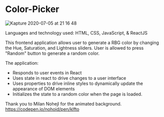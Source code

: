 # Color-Picker


![Kapture 2020-07-05 at 21 16 48](https://user-images.githubusercontent.com/62678918/86546885-d99de700-bf04-11ea-953f-abc8829b7eff.gif)

Languages and technology used: HTML, CSS, JavaScript, & ReactJS

This frontend application allows user to generate a RBG color by changing the Hue, Saturation, and Lightness sliders. User is allowed to press "Random" button to generate a random color.

The application:

- Responds to user events in React
- Uses state in react to drive changes to a user interface
- Uses properties to drive inline styles to dynamically update the appearance of DOM elements
- Initializes the state to a random color when the page is loaded.

Thank you to Milan Nohejl for the animated background.
https://codepen.io/nohoid/pen/kIfto
